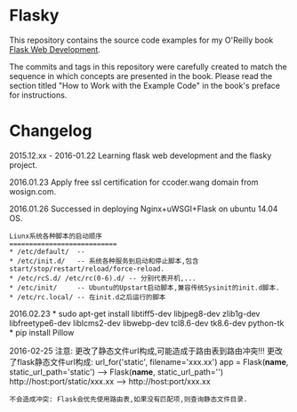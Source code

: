 Flasky
======

This repository contains the source code examples for my O'Reilly book [Flask Web Development](http://www.flaskbook.com).

The commits and tags in this repository were carefully created to match the sequence in which concepts are presented in the book. Please read the section titled "How to Work with the Example Code" in the book's preface for instructions.


Changelog
=========

2015.12.xx - 2016-01.22  Learning flask web development and the flasky project.

2016.01.23  Apply free ssl certification for ccoder.wang domain from wosign.com.

2016.01.26  Successed in deploying Nginx+uWSGI+Flask on ubuntu 14.04 OS.

	Liunx系统各种脚本的启动顺序
	===========================
	* /etc/default/  -- 
	* /etc/init.d/   -- 系统各种服务到启动和停止脚本,包含start/stop/restart/reload/force-reload.
	* /etc/rcS.d/ /etc/rc(0-6).d/ -- 分别代表开机,...
	* /etc/init/     -- Ubuntu的Upstart启动脚本,兼容传统Sysinit的init.d脚本.
	* /etc/rc.local/ -- 在init.d之后运行的脚本

2016.02.23
	* sudo apt-get install libtiff5-dev libjpeg8-dev zlib1g-dev libfreetype6-dev liblcms2-dev libwebp-dev tcl8.6-dev tk8.6-dev python-tk
	* pip install Pillow
	
2016-02-25
	注意: 更改了静态文件url构成,可能造成于路由表到路由冲突!!!
	更改了flask静态文件url构成: url_for('static', filename='xxx.xx')
	app = Flask(__name__, static_url_path='static')  -->  Flask(__name__, static_url_path='')
	http://host:port/static/xxx.xx  -->  http://host:port/xxx.xx
	
	不会造成冲突: Flask会优先使用路由表,如果没有匹配项,则查询静态文件目录.
	
	


